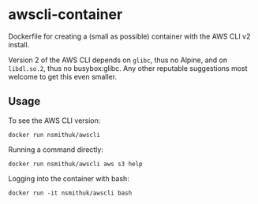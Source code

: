 # awscli-container

Dockerfile for creating a (small as possible) container with the AWS CLI v2 install.

Version 2 of the AWS CLI depends on `glibc`, thus no Alpine, and on `libdl.so.2`, thus no busybox:glibc.
Any other reputable suggestions most welcome to get this even smaller.

## Usage

To see the AWS CLI version:
```shell
docker run nsmithuk/awscli
```

Running a command directly:
```shell
docker run nsmithuk/awscli aws s3 help
```

Logging into the container with bash:
```shell
docker run -it nsmithuk/awscli bash
```
